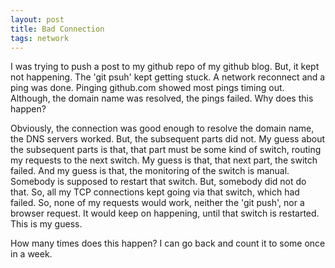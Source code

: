 ```yaml
---
layout: post
title: Bad Connection
tags: network
---
```


I was trying to push a post to my github repo of my github blog. But, it kept not happening. The 'git psuh' kept getting stuck. A network reconnect and a ping was done. Pinging github.com showed most pings timing out. Although, the domain name was resolved, the pings failed. Why does this happen?

Obviously, the connection was good enough to resolve the domain name, the DNS servers worked. But, the subsequent parts did not. My guess about the subsequent parts is that, that part must be some kind of switch, routing my requests to the next switch. My guess is that, that next part, the switch failed. And my guess is that, the monitoring of the switch is manual. Somebody is supposed to restart that switch. But, somebody did not do that. So, all my TCP connections kept going via that switch, which had failed. So, none of my requests would work, neither the 'git push', nor a browser request. It would keep on happening, until that switch is restarted. This is my guess.

How many times does this happen? I can go back and count it to some once in a week.
